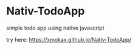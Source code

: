 # Nativ-TodoApp
simple todo app using native javascript

try here: https://xmokax.github.io/Nativ-TodoApp/
